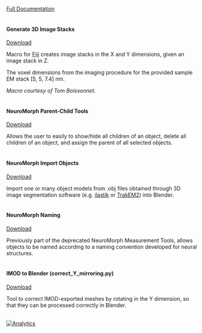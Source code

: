 [Full Documentation](https://github.com/NeuroMorph-EPFL/NeuroMorph/wiki/Other-Tools)<br><br>


#### Generate 3D Image Stacks  
[Download](http://raw.githubusercontent.com/NeuroMorph-EPFL/NeuroMorph/master/NeuroMorph_Other_Tools/Generate_3D_image_stacks.ijm)  

Macro for [Fiji](http://fiji.sc/) creates image stacks in the X and Y dimensions, given an image stack in Z.

The voxel dimensions from the imaging procedure for the provided sample EM stack [5, 5, 7.4] nm.

*Macro courtesy of Tom Boissonnet.*  
<br>

#### NeuroMorph Parent-Child Tools   
[Download](http://raw.githubusercontent.com/NeuroMorph-EPFL/NeuroMorph/master/NeuroMorph_Other_Tools/NeuroMorph_Parent_Child_Tools.py)  

Allows the user to easily to show/hide all children of an object, delete all children of an object, and assign the parent of all selected objects.  
<br>

#### NeuroMorph Import Objects   
[Download](https://raw.githubusercontent.com/NeuroMorph-EPFL/NeuroMorph/master/NeuroMorph_Other_Tools/NeuroMorph_Import_Objects.py)  

Import one or many object models from .obj files obtained through 3D image segmentation software (e.g. [ilastik](www.ilastik.org) or [TrakEM2](www.ini.uzh.ch/~acardona/trakem2.html)) into Blender.  
<br>

#### NeuroMorph Naming  
[Download](https://raw.githubusercontent.com/NeuroMorph-EPFL/NeuroMorph/master/NeuroMorph_Other_Tools/NeuroMorph_Naming.py)  

Previously part of the deprecated NeuroMorph Measurement Tools, allows objects to be named according to a naming convention developed for neural structures.  
<br>

#### IMOD to Blender (correct_Y_mirroring.py)
[Download](https://raw.githubusercontent.com/NeuroMorph-EPFL/NeuroMorph/master/NeuroMorph_Other_Tools/correct_Y_mirroring.py)  

Tool to correct IMOD-exported meshes by rotating in the Y dimension, so that they can be processed correctly in Blender.  
<br>


[![Analytics](https://ga-beacon.appspot.com/UA-99596205-1/NeuroMorph_Other_Tools?pixel)](https://github.com/NeuroMorph-EPFL/NeuroMorph/tree/master/NeuroMorph_Other_Tools)
